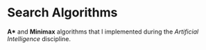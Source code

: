 # Search Algorithms

__A*__ and __Minimax__ algorithms that I implemented during the _Artificial Intelligence_ discipline.
